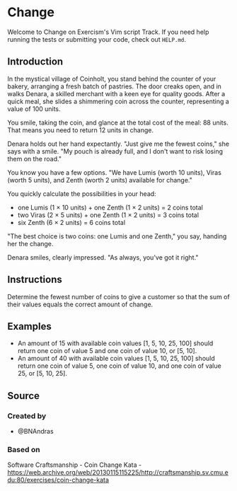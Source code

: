 # Change

Welcome to Change on Exercism's Vim script Track.
If you need help running the tests or submitting your code, check out `HELP.md`.

## Introduction

In the mystical village of Coinholt, you stand behind the counter of your bakery, arranging a fresh batch of pastries.
The door creaks open, and in walks Denara, a skilled merchant with a keen eye for quality goods.
After a quick meal, she slides a shimmering coin across the counter, representing a value of 100 units.

You smile, taking the coin, and glance at the total cost of the meal: 88 units.
That means you need to return 12 units in change.

Denara holds out her hand expectantly.
"Just give me the fewest coins," she says with a smile.
"My pouch is already full, and I don't want to risk losing them on the road."

You know you have a few options.
"We have Lumis (worth 10 units), Viras (worth 5 units), and Zenth (worth 2 units) available for change."

You quickly calculate the possibilities in your head:

- one Lumis (1 × 10 units) + one Zenth (1 × 2 units) = 2 coins total
- two Viras (2 × 5 units) + one Zenth (1 × 2 units) = 3 coins total
- six Zenth (6 × 2 units) = 6 coins total

"The best choice is two coins: one Lumis and one Zenth," you say, handing her the change.

Denara smiles, clearly impressed.
"As always, you've got it right."

## Instructions

Determine the fewest number of coins to give a customer so that the sum of their values equals the correct amount of change.

## Examples

- An amount of 15 with available coin values [1, 5, 10, 25, 100] should return one coin of value 5 and one coin of value 10, or [5, 10].
- An amount of 40 with available coin values [1, 5, 10, 25, 100] should return one coin of value 5, one coin of value 10, and one coin of value 25, or [5, 10, 25].

## Source

### Created by

- @BNAndras

### Based on

Software Craftsmanship - Coin Change Kata - https://web.archive.org/web/20130115115225/http://craftsmanship.sv.cmu.edu:80/exercises/coin-change-kata